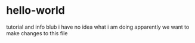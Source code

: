 # hello-world
tutorial and info
blub i have no idea what i am doing
apparently we want to make changes to this file
